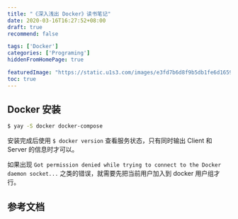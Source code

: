 ```yaml
---
title: "《深入浅出 Docker》读书笔记"
date: 2020-03-16T16:27:52+08:00
draft: true
recommend: false

tags: ['Docker']
categories: ['Programing']
hiddenFromHomePage: true

featuredImage: "https://static.u1s3.com/images/e3fd7b6d8f9b5db1fe6d16598eccaa78.jpg"
toc: true
---
```


<!--more-->

## Docker 安装

```bash
$ yay -S docker docker-compose
```

安装完成后使用 `$ docker version` 查看服务状态，只有同时输出 Client 和 Server 的信息时才可以。

如果出现 `Got permission denied while trying to connect to the Docker daemon socket...` 之类的错误，就需要先把当前用户加入到 docker 用户组才行。











## 参考文档

